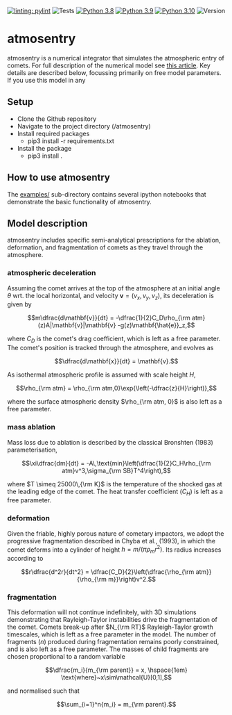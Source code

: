 [![linting: pylint](https://img.shields.io/badge/linting-pylint-yellowgreen)](https://github.com/PyCQA/pylint)
![Tests](https://github.com/richard17a/atmosentry/actions/workflows/python-package.yml/badge.svg)
[![Python 3.8](https://img.shields.io/badge/python-3.8-blue.svg)](https://www.python.org/downloads/release/python-360/) 
[![Python 3.9](https://img.shields.io/badge/python-3.9-red.svg)](https://www.python.org/downloads/release/python-360/) 
[![Python 3.10](https://img.shields.io/badge/python-3.10-green.svg)](https://www.python.org/downloads/release/python-360/)
![Version](https://img.shields.io/badge/version-v0.0.1-blue)

# atmosentry

atmosentry is a numerical integrator that simulates the atmospheric entry of comets. For full description of the numerical model see [this article](https://). 
Key details are described below, focussing primarily on free model parameters. If you use this model in any 

## Setup

- Clone the Github repository
- Navigate to the project directory (/atmosentry)
- Install required packages
    - pip3 install -r requirements.txt
- Install the package
    - pip3 install .

## How to use atmosentry

The [examples/](./examples/) sub-directory contains several ipython notebooks that demonstrate the basic functionality of atmosentry.


## Model description

atmosentry includes specific semi-analytical prescriptions for the ablation, deformation, and fragmentation of comets as they travel through the atmosphere.


### atmospheric deceleration

Assuming the comet arrives at the top of the atmosphere at an initial angle $\theta$ wrt. the local horizontal, and velocity $\mathbf{v}=(v_x,v_y,v_z)$, 
its deceleration is given by
```math
m\dfrac{d\mathbf{v}}{dt} = -\dfrac{1}{2}C_D\rho_{\rm atm}(z)A|\mathbf{v}|\mathbf{v} -g(z)\mathbf{\hat{e}}_z,
```
where $C_D$ is the comet's drag coefficient, which is left as a free parameter. The comet's position is tracked through the atmosphere, and evolves as
```math
\dfrac{d\mathbf{x}}{dt} = \mathbf{v}.
```

As isothermal atmospheric profile is assumed with scale height $H$,
```math
\rho_{\rm atm} = \rho_{\rm atm,0}\exp{\left(-\dfrac{z}{H}\right)},
```
where the surface atmospheric density $\rho_{\rm atm, 0}$ is also left as a free parameter.

### mass ablation

Mass loss due to ablation is described by the classical Bronshten (1983) parameterisation,
```math
\xi\dfrac{dm}{dt} = -A\,\text{min}\left(\dfrac{1}{2}C_H\rho_{\rm atm}v^3,\sigma_{\rm SB}T^4\right),
```
where $T \simeq 25000\,{\rm K}$ is the temperature of the shocked gas at the leading edge of the comet. The heat transfer coefficient 
($C_H$) is left as a free parameter.


### deformation

Given the friable, highly porous nature of cometary impactors, we adopt the progressive fragmentation described in Chyba et al., (1993), 
in which the comet deforms into a cylinder of height $h=m/(\pi\rho_mr^2)$. Its radius increases according to
```math
r\dfrac{d^2r}{dt^2} = \dfrac{C_D}{2}\left(\dfrac{\rho_{\rm atm}}{\rho_{\rm m}}\right)v^2.
```

### fragmentation

This deformation will not continue indefinitely, with 3D simulations demonstrating that Rayleigh-Taylor instabilities drive the fragmentation of the comet.
Comets break-up after $N_{\rm RT}$ Rayleigh-Taylor growth timescales, which is left as a free parameter in the model. The number of fragments ($n$) produced
during fragmentation remains poorly constrained, and is also left as a free parameter. The masses of child fragments are chosen proportional to a random variable
```math
\dfrac{m_i}{m_{\rm parent}} = x, \hspace{1em} \text{where}~x\sim\mathcal{U}[0,1],
```
and normalised such that 
```math
\sum_{i=1}^n{m_i} = m_{\rm parent}.
```
